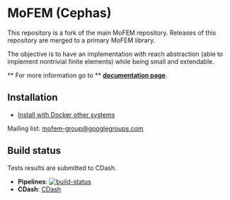 # **MoFEM (Cephas)** #

This repository is a fork of the main MoFEM repository. Releases of this repository are merged to a primary MoFEM library.

The objective is to have an implementation with reach abstraction (able to
implement nontrivial finite elements) while being small and extendable.

** For more information go to ** [**documentation page**](http://mofem.eng.gla.ac.uk/mofem/html/index.html).

## Installation

* [Install with Docker other systems](http://mofem.eng.gla.ac.uk/mofem/html/installation.html)

Mailing list: [mofem-group@googlegroups.com](https://groups.google.com/forum/#!forum/mofem-group)  

## Build status

Tests results are submitted to CDash.

- **Pipelines**: [![build-status](https://bitbucket-badges.useast.atlassian.io/badge/likask/mofem-cephas.svg)](https://bitbucket.org/likask/mofem-cephas/addon/pipelines/home)
- **CDash**: [CDash](http://cdash.eng.gla.ac.uk/cdash/)
